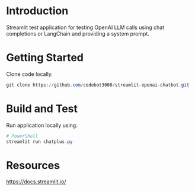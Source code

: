 # Introduction 
Streamlit test application for testing OpenAI LLM calls using chat completions or LangChain and providing a system prompt. 

# Getting Started
Clone code locally.
```powershell
git clone https://github.com/codebot3000/streamlit-openai-chatbot.git
```

# Build and Test
Run application locally using:
```powershell
# PowerShell
streamlit run chatplus.py
```

# Resources
https://docs.streamlit.io/
